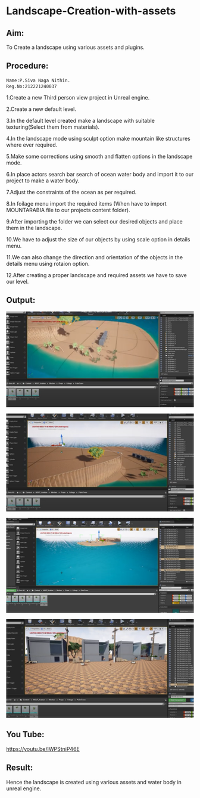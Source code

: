 # Landscape-Creation-with-assets

## Aim:
To Create a landscape using various assets and plugins.



## Procedure:
```
Name:P.Siva Naga Nithin.
Reg.No:212221240037
```
1.Create a new Third person view project in Unreal engine.

2.Create a new default level.

3.In the default level created make a landscape with suitable texturing(Select them from materials).

4.In the landscape mode using sculpt option make mountain like structures where ever required.

5.Make some corrections using smooth and flatten options in the landscape mode.

6.In place actors search bar search of ocean water body and import it to our project to make a water body.

7.Adjust the constraints of the ocean as per required.

8.In foilage menu import the required items (When have to import MOUNTARABIA file to our projects content folder).

9.After importing the folder we can select our desired objects and place them in the landscape.

10.We have to adjust the size of our objects by using scale option in details menu.

11.We can also change the direction and orientation of the objects in the details menu using rotaion option.

12.After creating a proper landscape and required assets we have to save our level.
   
   
   
   
   
## Output:
![github.logo](exp4.png)

![github.logo](exp4.1.png)

![github.logo](exp4.2.png)

![github.logo](exp4.3.png)


## You Tube:
https://youtu.be/IWPStniP46E


## Result:
Hence the landscape is created using various assets and water body in unreal engine.
